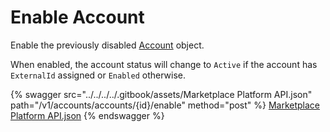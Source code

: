 # Enable Account

Enable the previously disabled [Account](https://docs.client.softwareone.com/extensions/dmE39nDvDSpNnt3t1FdJ#account-object) object.

When enabled, the account status will change to `Active` if the account has `ExternalId` assigned or `Enabled` otherwise.

{% swagger src="../../../../.gitbook/assets/Marketplace Platform API.json" path="/v1/accounts/accounts/{id}/enable" method="post" %}
[Marketplace Platform API.json](<../../../../.gitbook/assets/Marketplace Platform API.json>)
{% endswagger %}
